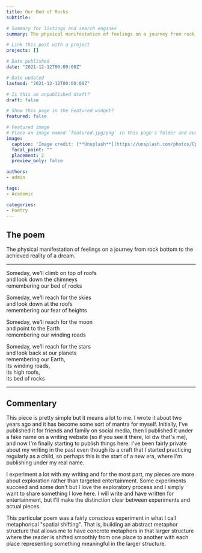 ```yaml
---
title: Our Bed of Rocks
subtitle: 

# Summary for listings and search engines
summary: The physical manifestation of feelings on a journey from rock bottom to the ahcieved reality of a dream.

# Link this post with a project
projects: []

# Date published
date: "2021-12-12T00:00:00Z"

# Date updated
lastmod: "2021-12-12T00:00:00Z"

# Is this an unpublished draft?
draft: false

# Show this page in the Featured widget?
featured: false

# Featured image
# Place an image named `featured.jpg/png` in this page's folder and customize its options here.
image:
  caption: 'Image credit: [**Unsplash**](https://unsplash.com/photos/CpkOjOcXdUY)'
  focal_point: ""
  placement: 2
  preview_only: false

authors:
- admin

tags:
- Academic

categories:
- Poetry
---
```


## The poem 

The physical manifestation of feelings on a journey from rock bottom to the achieved reality of a dream.


---------------------------------------
Someday, we'll climb on top of roofs \
and look down the chimneys \
remembering our bed of rocks


Someday, we'll reach for the skies\
and look down at the roofs \
remembering our fear of heights


Someday, we'll reach for the moon \
and point to the Earth \
remembering our winding roads


Someday, we'll reach for the stars \
and look back at our planets \
remembering our Earth, \
its winding roads, \
its high roofs,\
its bed of rocks

------------------------------------
## Commentary

This piece is pretty simple but it means a lot to me. I wrote it about two years ago and it has become some sort of mantra for myself. Initially, I've published it for friends and family on social media, then I published it under a fake name on a writing website (so if you see it there, lol dw that's me), and now I'm finally starting to publish things here. I've been fairly private about my writing in the past even though its a craft that I started practicing regularly as a child, so perhaps this is the start of a new era, where I'm publishing under my real name.

I experiment a lot with my writing and for the most part, my pieces are more about exploration rather than targeted entertainment. Some experiments succeed and some don't but I love the exploratory process and I simply want to share something I love here. I will write and have written for entertainment, but I'll make the distinction clear between experiments and actual pieces.


This particular poem was a fairly conscious experiment in what I call metaphorical "spatial shifting". That is, building an abstract metaphor structure that allows me to have concrete metaphors in that larger structure where the reader is shifted smoothly from one place to another with each place representing something meaningful in the larger structure.








